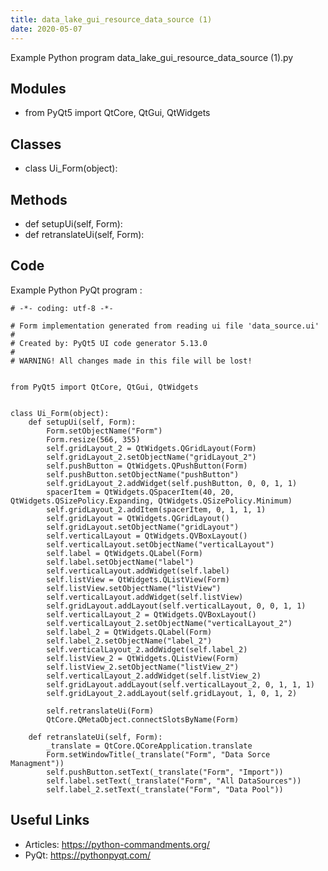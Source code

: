 ```yaml
---
title: data_lake_gui_resource_data_source (1)
date: 2020-05-07
---
```

Example Python program data_lake_gui_resource_data_source (1).py

## Modules

* from PyQt5 import QtCore, QtGui, QtWidgets

## Classes

* class Ui_Form(object):

## Methods

* def setupUi(self, Form):
* def retranslateUi(self, Form):

## Code

Example Python PyQt program :

    # -*- coding: utf-8 -*-
    
    # Form implementation generated from reading ui file 'data_source.ui'
    #
    # Created by: PyQt5 UI code generator 5.13.0
    #
    # WARNING! All changes made in this file will be lost!
    
    
    from PyQt5 import QtCore, QtGui, QtWidgets
    
    
    class Ui_Form(object):
        def setupUi(self, Form):
            Form.setObjectName("Form")
            Form.resize(566, 355)
            self.gridLayout_2 = QtWidgets.QGridLayout(Form)
            self.gridLayout_2.setObjectName("gridLayout_2")
            self.pushButton = QtWidgets.QPushButton(Form)
            self.pushButton.setObjectName("pushButton")
            self.gridLayout_2.addWidget(self.pushButton, 0, 0, 1, 1)
            spacerItem = QtWidgets.QSpacerItem(40, 20, QtWidgets.QSizePolicy.Expanding, QtWidgets.QSizePolicy.Minimum)
            self.gridLayout_2.addItem(spacerItem, 0, 1, 1, 1)
            self.gridLayout = QtWidgets.QGridLayout()
            self.gridLayout.setObjectName("gridLayout")
            self.verticalLayout = QtWidgets.QVBoxLayout()
            self.verticalLayout.setObjectName("verticalLayout")
            self.label = QtWidgets.QLabel(Form)
            self.label.setObjectName("label")
            self.verticalLayout.addWidget(self.label)
            self.listView = QtWidgets.QListView(Form)
            self.listView.setObjectName("listView")
            self.verticalLayout.addWidget(self.listView)
            self.gridLayout.addLayout(self.verticalLayout, 0, 0, 1, 1)
            self.verticalLayout_2 = QtWidgets.QVBoxLayout()
            self.verticalLayout_2.setObjectName("verticalLayout_2")
            self.label_2 = QtWidgets.QLabel(Form)
            self.label_2.setObjectName("label_2")
            self.verticalLayout_2.addWidget(self.label_2)
            self.listView_2 = QtWidgets.QListView(Form)
            self.listView_2.setObjectName("listView_2")
            self.verticalLayout_2.addWidget(self.listView_2)
            self.gridLayout.addLayout(self.verticalLayout_2, 0, 1, 1, 1)
            self.gridLayout_2.addLayout(self.gridLayout, 1, 0, 1, 2)
    
            self.retranslateUi(Form)
            QtCore.QMetaObject.connectSlotsByName(Form)
    
        def retranslateUi(self, Form):
            _translate = QtCore.QCoreApplication.translate
            Form.setWindowTitle(_translate("Form", "Data Sorce Managment"))
            self.pushButton.setText(_translate("Form", "Import"))
            self.label.setText(_translate("Form", "All DataSources"))
            self.label_2.setText(_translate("Form", "Data Pool"))
    

## Useful Links

- Articles: https://python-commandments.org/
- PyQt: https://pythonpyqt.com/
